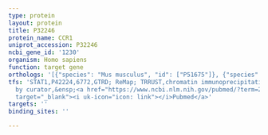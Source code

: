 ```yaml
---
type: protein
layout: protein
title: P32246
protein_name: CCR1
uniprot_accession: P32246
ncbi_gene_id: '1230'
organism: Homo sapiens
function: target gene
orthologs: '[{"species": "Mus musculus", "id": ["P51675"]}, {"species": "Rattus norvegicus", "id": ["Q9JLY8"]}]'
tfs: 'STAT1,P42224,6772,GTRD; ReMap; TRRUST,chromatin immunoprecipitation assay; inferred
  by curator,&ensp;<a href="https://www.ncbi.nlm.nih.gov/pubmed/?term=27924024%5Buid%5D+OR+29087512%5Buid%5D+OR+29126285%5Buid%5D+OR+16628196%5Buid%5D"
  target="_blank"><i uk-icon="icon: link"></i>Pubmed</a>'
targets: ''
binding_sites: ''

---
```

